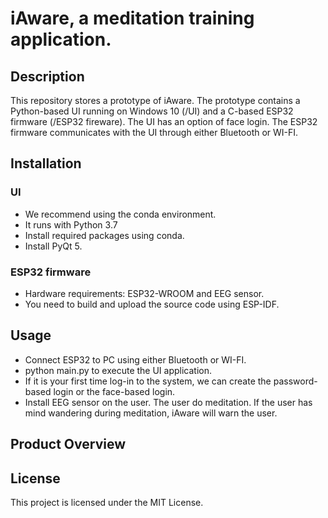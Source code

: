 # iAware, a meditation training application.

## Description
This repository stores a prototype of iAware. The prototype contains a Python-based UI running on Windows 10 (/UI) and a C-based ESP32 firmware (/ESP32 fireware). The UI has an option of face login. The ESP32 firmware communicates with the UI through either Bluetooth or WI-FI.

## Installation
### UI
- We recommend using the conda environment.
- It runs with Python 3.7
- Install required packages using conda.
- Install PyQt 5.
### ESP32 firmware
- Hardware requirements: ESP32-WROOM and EEG sensor.
- You need to build and upload the source code using ESP-IDF.

## Usage
- Connect ESP32 to PC using either Bluetooth or WI-FI.
- python main.py to execute the UI application.
- If it is your first time log-in to the system, we can create the password-based login or the face-based login.
- Install EEG sensor on the user. The user do meditation. If the user has mind wandering during meditation, iAware will warn the user.

## Product Overview


## License
This project is licensed under the MIT License.
